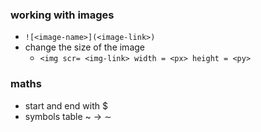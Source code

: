 ### working with images
- `![<image-name>](<image-link>)`
- change the size of the image
  - `<img scr= <img-link> width = <px> height = <py>`
  

### maths
- start and end with $
- symbols table
  ~ -> $\sim$